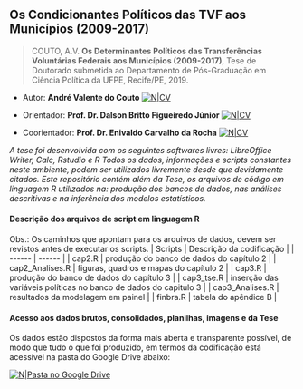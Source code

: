 ## Os Condicionantes Políticos das TVF aos Municípios (2009-2017)
> COUTO, A.V. **Os Determinantes Políticos das Transferências Voluntárias Federais aos Municípios (2009-2017)**, Tese de Doutorado submetida ao Departamento de Pós-Graduação em Ciência Política da UFPE, Recife/PE, 2019.

 - Autor: **André Valente do Couto** [![N|CV](http://buscatextual.cnpq.br/buscatextual/images/v2/icone_lattes.png)](http://lattes.cnpq.br/5274753141545135) 

 - Orientador: **Prof. Dr. Dalson Britto Figueiredo Júnior** [![N|CV](http://buscatextual.cnpq.br/buscatextual/images/v2/icone_lattes.png)](http://lattes.cnpq.br/6683806605359913)

 - Coorientador: **Prof. Dr. Enivaldo Carvalho da Rocha** [![N|CV](http://buscatextual.cnpq.br/buscatextual/images/v2/icone_lattes.png)](http://lattes.cnpq.br/3629594575120398)


 *A tese foi desenvolvida com os seguintes softwares livres: LibreOffice Writer, Calc, Rstudio e R
Todos os dados, informações e scripts constantes neste ambiente, podem ser utilizados livremente desde que devidamente citados.
Este repositório contém além da Tese, os arquivos de código em linguagem R utilizados na: produção dos bancos de dados, nas análises descritivas e na inferência dos modelos estatísticos.*
 
#### Descrição dos arquivos de script em linguagem R
Obs.: Os caminhos que apontam para os arquivos de dados, devem ser revistos antes de executar os scripts.
| Scripts | Descrição da codificação |
| ------ | ------ |
| cap2.R | produção do banco de dados do capítulo 2  |
| cap2_Analises.R | figuras, quadros e mapas do capítulo 2 |
| cap3.R | produção do banco de dados do capítulo 3 |
| cap3_tse.R | inserção das variáveis políticas no banco de dados do capitulo 3 |
| cap3_Analises.R | resultados da modelagem em painel |
| finbra.R | tabela do apêndice B |

#### Acesso aos dados brutos, consolidados, planilhas, imagens e da Tese
Os dados estão dispostos da forma mais aberta e transparente possível, de modo que tudo o que foi produzido, em termos da codificação está acessível na pasta do Google Drive abaixo:

[![N|Pasta no Google Drive](https://img.icons8.com/color/2x/google-drive.png)](https://drive.google.com/drive/folders/1BzXvqSQdHEbXH8DQUFJLOlF_s-BbBzaN?usp=sharing)
